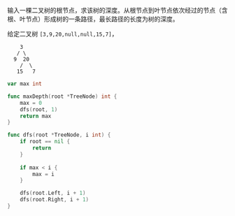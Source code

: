 输入一棵二叉树的根节点，求该树的深度。从根节点到叶节点依次经过的节点（含根、叶节点）形成树的一条路径，最长路径的长度为树的深度。

给定二叉树 `[3,9,20,null,null,15,7]`，

```
    3
   / \
  9  20
    /  \
   15   7
```

```go
var max int

func maxDepth(root *TreeNode) int {
	max = 0
	dfs(root, 1)
	return max
}

func dfs(root *TreeNode, i int) {
	if root == nil {
		return
	}
	
	if max < i {
		max = i
	}

	dfs(root.Left, i + 1)
	dfs(root.Right, i + 1)
}
```

